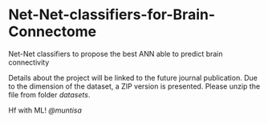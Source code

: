 # Net-Net-classifiers-for-Brain-Connectome
Net-Net classifiers to propose the best ANN able to predict brain connectivity

Details about the project will be linked to the future journal publication. Due to the dimension of the dataset, a ZIP version is presented. Please unzip the file from folder *datasets*.

Hf with ML! *@muntisa*
